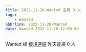 ```yaml
---
title: 2022-11-20-Wanted 違規 0 人
tags:
    - Wanted
abbrlink: 2022-11-20-Wanted
date: Wanted-2022-11-20 12:00:00
---
```

Wanted 板 [板規連結](https://www.ptt.cc/bbs/Wanted/M.1608829773.A.D3B.html)
昨天違規 0 人
